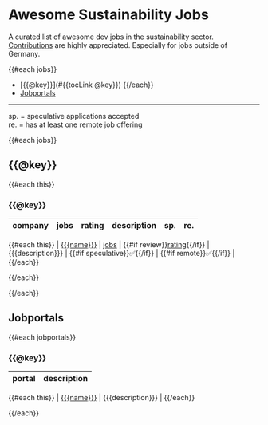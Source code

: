 # Awesome Sustainability Jobs

A curated list of awesome dev jobs in the sustainability sector.\
[Contributions](https://github.com/pogopaule/awesome-sustainability-jobs/blob/main/CONTRIBUTING.md) are highly appreciated. Especially for jobs outside of Germany.

{{#each jobs}}
- [{{@key}}](#{{tocLink @key}})
{{/each}}
- [Jobportals](#jobportals)

---

sp. = speculative applications accepted\
re. = has at least one remote job offering

{{#each jobs}}
## {{@key}}

{{#each this}}
### {{@key}}

| company | jobs | rating | description | sp. | re. |
| - | - | - | - | - | - |
{{#each this}}
| [{{{name}}}]({{{website}}}) | [jobs]({{{jobs}}}) | {{#if review}}[rating]({{{review}}}){{/if}} | {{{description}}} | {{#if speculative}}✅{{/if}} | {{#if remote}}✅{{/if}} |
{{/each}}

{{/each}}

{{/each}}

## Jobportals

{{#each jobportals}}
### {{@key}}

| portal | description |
| - | - |
{{#each this}}
| [{{{name}}}]({{{website}}}) | {{{description}}} |
{{/each}}

{{/each}}
